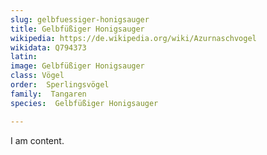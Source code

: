 ```yaml
---
slug: gelbfuessiger-honigsauger
title: Gelbfüßiger Honigsauger
wikipedia: https://de.wikipedia.org/wiki/Azurnaschvogel
wikidata: Q794373
latin:
image: Gelbfüßiger Honigsauger
class: Vögel
order:  Sperlingsvögel
family:  Tangaren
species:  Gelbfüßiger Honigsauger

---
```


I am content.
